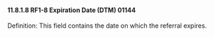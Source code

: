 #### 11.8.1.8 RF1-8 Expiration Date (DTM) 01144

Definition: This field contains the date on which the referral expires.
